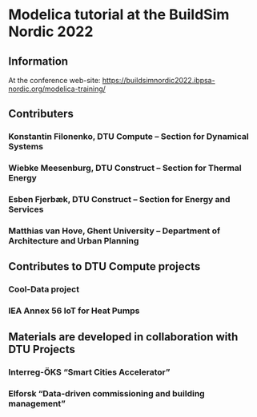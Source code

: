 # Modelica tutorial at the BuildSim Nordic 2022

## Information

At the conference web-site: https://buildsimnordic2022.ibpsa-nordic.org/modelica-training/

## Contributers

### Konstantin Filonenko, DTU Compute – Section for Dynamical Systems
### Wiebke Meesenburg, DTU Construct – Section for Thermal Energy
### Esben Fjerbæk, DTU Construct – Section for Energy and Services
### Matthias van Hove, Ghent University – Department of Architecture and Urban Planning

## Contributes to DTU Compute projects

### Cool-Data project 
### IEA Annex 56 IoT for Heat Pumps

## Materials are developed in collaboration with DTU Projects

### Interreg-ÖKS “Smart Cities Accelerator” 
### Elforsk “Data-driven commissioning and building management”

